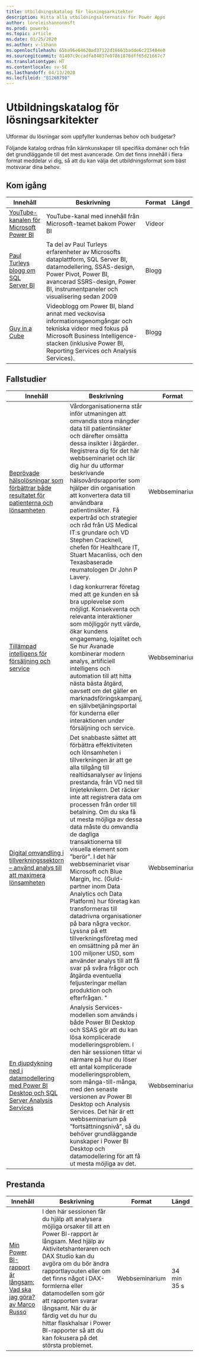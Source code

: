 ```yaml
---
title: Utbildningskatalog för lösningsarkitekter
description: Hitta alla utbildningsalternativ för Power Apps
author: loreleishannonmsft
ms.prod: powerbi
ms.topic: article
ms.date: 03/25/2020
ms.author: v-lshann
ms.openlocfilehash: 65ba96e64620ad37122d16661badde6c215484e0
ms.sourcegitcommit: 81407c9ccadfa84837e07861876dff65d21667c7
ms.translationtype: HT
ms.contentlocale: sv-SE
ms.lasthandoff: 04/13/2020
ms.locfileid: "81268798"
---
```

# <a name="solution-architects-learning-catalog"></a>Utbildningskatalog för lösningsarkitekter

Utformar du lösningar som uppfyller kundernas behov och budgetar?

Följande katalog ordnas från kärnkunskaper till specifika domäner och från det grundläggande till det mest avancerade. Om det finns innehåll i flera format meddelar vi dig, så att du kan välja det utbildningsformat som bäst motsvarar dina behov. 

## <a name="get-started"></a>Kom igång<a name="get-started"></a>
| Innehåll  | Beskrivning  | Format | Längd |
|-------------------------------------------------------------------------------------|-------------------------------------------------------------------------------------------------------------------------------------------------------------------------------------------------------------|--------|--------|
| [YouTube-kanalen för Microsoft Power BI](https://www.youtube.com/user/mspowerbi/videos) | YouTube-kanal med innehåll från Microsoft-teamet bakom Power BI  | Videor |        |
| [Paul Turleys blogg om SQL Server BI](https://sqlserverbi.blog/)  | Ta del av Paul Turleys erfarenheter av Microsofts dataplattform, SQL Server BI, datamodellering, SSAS-design, Power Pivot, Power BI, avancerad SSRS-design, Power BI, instrumentpaneler och visualisering sedan 2009 | Blogg   |        |
| [Guy in a Cube](https://www.youtube.com/channel/UCFp1vaKzpfvoGai0vE5VJ0w)  | Videoblogg om Power BI, bland annat med veckovisa informationsgenomgångar och tekniska videor med fokus på Microsoft Business Intelligence-stacken (inklusive Power BI, Reporting Services och Analysis Services).     | Blogg   |        |
## <a name="case-studies"></a>Fallstudier<a name="case-studies"></a>
| Innehåll  | Beskrivning  | Format | Längd |
|-------------------------------------------------------------------------------------|-------------------------------------------------------------------------------------------------------------------------------------------------------------------------------------------------------------|--------|--------|
| [Beprövade hälsolösningar som förbättrar både resultatet för patienterna och lönsamheten](https://info.microsoft.com/Proven-Techniques-for-Building-Effective-Dashboards-OnDemandRegistration.html) | Vårdorganisationerna står inför utmaningen att omvandla stora mängder data till patientinsikter och därefter omsätta dessa insikter i åtgärder. Registrera dig för det här webbseminariet och lär dig hur du utformar beskrivande hälsovårdsrapporter som hjälper din organisation att konvertera data till användbara patientinsikter. Få expertråd och strategier och råd från US Medical IT:s grundare och VD Stephen Cracknell, chefen för Healthcare IT, Stuart Macanliss, och den Texasbaserade reumatologen Dr John P Lavery. | Webbseminarium |                |
| [Tillämpad intelligens för försäljning och service](https://info.microsoft.com/applied-intelligence-for-sales-service-ondemand.html)  | I dag konkurrerar företag med att ge kunden en så bra upplevelse som möjligt. Konsekventa och relevanta interaktioner som möjliggör nytt värde, ökar kundens engagemang, lojalitet och  Se hur Avanade kombinerar modern analys, artificiell intelligens och automation till att hitta nästa bästa åtgärd, oavsett om det gäller en marknadsföringskampanj, en självbetjäningsportal för kunderna eller interaktionen under försäljning och service.  | Webbseminarium |                |
| [Digital omvandling i tillverkningssektorn – använd analys till att maximera lönsamheten](https://info.microsoft.com/digital-transformation-in-manufacturing-ondemand.html)  | Det snabbaste sättet att förbättra effektiviteten och lönsamheten i tillverkningen är att ge alla tillgång till realtidsanalyser av linjens prestanda, från VD ned till linjeteknikern. Det räcker inte att registrera data om processen från order till betalning. Om du ska få ut mesta möjliga av dessa data måste du omvandla de dagliga transaktionerna till visuella element som ”berör”.  I det här webbseminariet visar Microsoft och Blue Margin, Inc. (Guld-partner inom Data Analytics och Data Platform) hur företag kan transformeras till datadrivna organisationer på bara några veckor. Lyssna på ett tillverkningsföretag med en omsättning på mer än 100 miljoner USD, som använder analys till att få svar på svåra frågor och åtgärda eventuella feljusteringar mellan produktion och efterfrågan. " | Webbseminarium  |         |                
| [En djupdykning ned i datamodellering med Power BI Desktop och SQL Server Analysis Services](https://community.powerbi.com/t5/Webinars-and-Video-Gallery/Deep-dive-into-data-modeling-using-Power-BI-desktop-and-SQL/td-p/158625)  | Analysis Services-modellen som används i både Power BI Desktop och SSAS gör att du kan lösa komplicerade modelleringsproblem. I den här sessionen tittar vi närmare på hur du löser ett antal komplicerade modelleringsproblem, som många-till-många, med den senaste versionen av Power BI Desktop och Analysis Services. Det här är ett webbseminarium på ”fortsättningsnivå”, så du behöver grundläggande kunskaper i Power BI Desktop och datamodellering för att få ut mesta möjliga av det.   | Webbseminarium | 1 h 5 min 40 sek |
## <a name="performance"></a>Prestanda<a name="performance"></a>
| Innehåll  | Beskrivning  | Format | Längd |
|-------------------------------------------------------------------------------------|-------------------------------------------------------------------------------------------------------------------------------------------------------------------------------------------------------------|--------|--------|
| [Min Power BI-rapport är långsam: Vad ska jag göra? av Marco Russo](https://community.powerbi.com/t5/Webinars-and-Video-Gallery/My-Power-BI-report-is-slow-what-should-I-do-by-Marco-Russo/td-p/547348)|   I den här sessionen får du hjälp att analysera möjliga orsaker till att en Power BI-rapport är långsam. Med hjälp av Aktivitetshanteraren och DAX Studio kan du avgöra om du bör ändra rapportlayouten eller om det finns något i DAX-formlerna eller datamodellen som gör att rapporten svarar långsamt. När du är färdig vet du hur du hittar flaskhalsar i Power BI-rapporter så att du kan fokusera på det största problemet.|  Webbseminarium |34 min 35 s |
